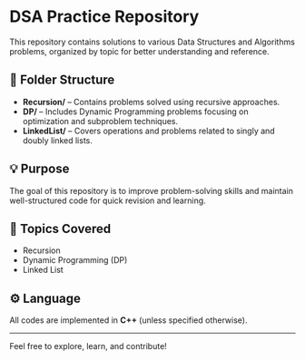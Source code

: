 # DSA Practice Repository

This repository contains solutions to various Data Structures and Algorithms problems, organized by topic for better understanding and reference.

## 📁 Folder Structure

- **Recursion/** – Contains problems solved using recursive approaches.  
- **DP/** – Includes Dynamic Programming problems focusing on optimization and subproblem techniques.  
- **LinkedList/** – Covers operations and problems related to singly and doubly linked lists.  

## 💡 Purpose

The goal of this repository is to improve problem-solving skills and maintain well-structured code for quick revision and learning.

## 🧠 Topics Covered

- Recursion
- Dynamic Programming (DP)
- Linked List

## ⚙️ Language

All codes are implemented in **C++** (unless specified otherwise).

---

Feel free to explore, learn, and contribute!

